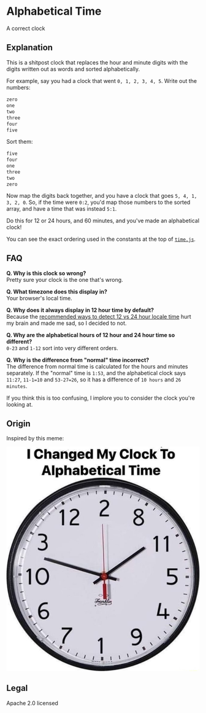 # Alphabetical Time
A correct clock

## Explanation
This is a shitpost clock that replaces the hour and minute digits with the digits written out as words and sorted alphabetically.

For example, say you had a clock that went `0, 1, 2, 3, 4, 5`. Write out the numbers:
```text
zero
one
two
three
four
five
```
Sort them:
```text
five
four
one
three
two
zero
```
Now map the digits back together, and you have a clock that goes `5, 4, 1, 3, 2, 0`. So, if the time were `0:2`, you'd map those numbers to the sorted array, and have a time that was instead `5:1`.

Do this for 12 or 24 hours, and 60 minutes, and you've made an alphabetical clock!

You can see the exact ordering used in the constants at the top of [`time.js`](time.js).


## FAQ
**Q. Why is this clock so wrong?**  
Pretty sure your clock is the one that's wrong.

**Q. What timezone does this display in?**  
Your browser's local time.

**Q. Why does it always display in 12 hour time by default?**  
Because the [recommended ways to detect 12 vs 24 hour locale time](https://stackoverflow.com/questions/60740996/detect-if-users-locale-is-set-to-12-hour-or-24-hour-timeformat-using-javascript) hurt my brain and made me sad, so I decided to not.

**Q. Why are the alphabetical hours of 12 hour and 24 hour time so different?**  
`0-23` and `1-12` sort into very different orders.

**Q. Why is the difference from "normal" time incorrect?**  
The difference from normal time is calculated for the hours and minutes separately. If the "normal" time is `1:53`, and the alphabetical clock says `11:27`, `11-1=10` and `53-27=26`, so it has a difference of `10 hours` and `26 minutes`.

If you think this is too confusing, I implore you to consider the clock you're looking at.

## Origin
Inspired by this meme:

![](origin.png)

## Legal
Apache 2.0 licensed
